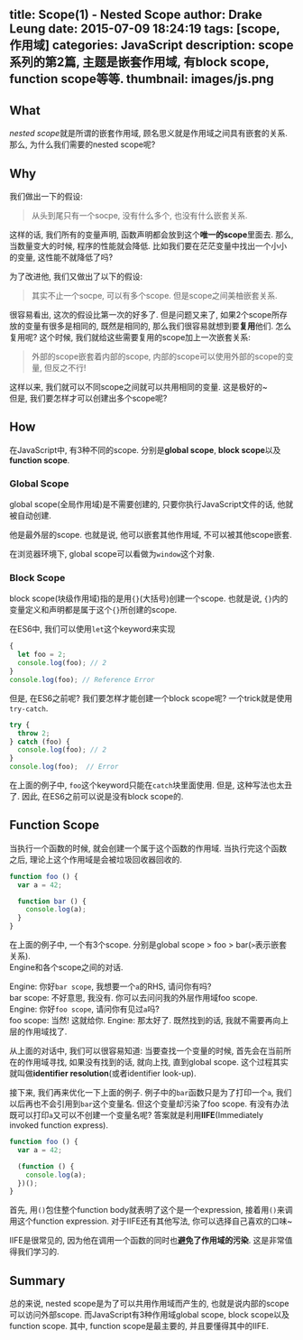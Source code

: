 title: Scope(1) - Nested Scope
author: Drake Leung
date: 2015-07-09 18:24:19
tags: [scope, 作用域]
categories: JavaScript
description:
  scope系列的第2篇, 主题是嵌套作用域, 有block scope, function scope等等.
thumbnail: images/js.png
---

## What
*nested scope*就是所谓的嵌套作用域, 顾名思义就是作用域之间具有嵌套的关系.  
那么, 为什么我们需要的nested scope呢?

## Why
我们做出一下的假设:

> 从头到尾只有一个socpe, 没有什么多个, 也没有什么嵌套关系.

这样的话, 我们所有的变量声明, 函数声明都会放到这个**唯一的scope**里面去. 那么, 当数量变大的时候, 程序的性能就会降低. 比如我们要在茫茫变量中找出一个小小的变量, 这性能不就降低了吗?

为了改进他, 我们又做出了以下的假设:

> 其实不止一个socpe, 可以有多个scope. 但是scope之间美柚嵌套关系.

很容易看出, 这次的假设比第一次的好多了. 但是问题又来了, 如果2个scope所存放的变量有很多是相同的, 既然是相同的, 那么我们很容易就想到要**复用**他们. 怎么复用呢? 这个时候, 我们就给这些需要复用的scope加上一次嵌套关系:

> 外部的scope嵌套着内部的scope, 内部的scope可以使用外部的scope的变量, 但反之不行!

这样以来, 我们就可以不同scope之间就可以共用相同的变量. 这是极好的~  
但是, 我们要怎样才可以创建出多个scope呢?

## How
在JavaScript中, 有3种不同的scope. 分别是**global scope**, **block scope**以及**function scope**.

### Global Scope
global scope(全局作用域)是不需要创建的, 只要你执行JavaScript文件的话, 他就被自动创建.

他是最外层的scope. 也就是说, 他可以嵌套其他作用域, 不可以被其他scope嵌套.

在浏览器环境下, global scope可以看做为`window`这个对象.

### Block Scope
block scope(块级作用域)指的是用`{}`(大括号)创建一个scope. 也就是说, `{}`内的变量定义和声明都是属于这个`{}`所创建的scope.

在ES6中, 我们可以使用`let`这个keyword来实现

```javascript
{
  let foo = 2;
  console.log(foo); // 2
}
console.log(foo); // Reference Error
```

但是, 在ES6之前呢? 我们要怎样才能创建一个block scope呢? 一个trick就是使用`try-catch`.
```javascript
try {
  throw 2;
} catch (foo) {
  console.log(foo); // 2
}
console.log(foo);  // Error
```
在上面的例子中, `foo`这个keyword只能在`catch`块里面使用. 但是, 这种写法也太丑了. 因此, 在ES6之前可以说是没有block scope的.

## Function Scope
当执行一个函数的时候, 就会创建一个属于这个函数的作用域. 当执行完这个函数之后, 理论上这个作用域是会被垃圾回收器回收的.

```javascript
function foo () {
  var a = 42;

  function bar () {
    console.log(a);
  }
}
```
在上面的例子中, 一个有3个scope. 分别是global scope > foo > bar(`>`表示嵌套关系).  
Engine和各个scope之间的对话.

Engine: 你好`bar scope`, 我想要一个`a`的RHS, 请问你有吗?  
bar scope: 不好意思, 我没有. 你可以去问问我的外层作用域foo scope.  
Engine: 你好`foo scope`, 请问你有见过`a`吗?  
foo scope: 当然! 这就给你.
Engine: 那太好了. 既然找到的话, 我就不需要再向上层的作用域找了.  

从上面的对话中, 我们可以很容易知道: 当要查找一个变量的时候, 首先会在当前所在的作用域寻找, 如果没有找到的话, 就向上找, 直到global scope. 这个过程其实就叫做**identifier resolution**(或者identifier look-up).

接下来, 我们再来优化一下上面的例子. 例子中的`bar`函数只是为了打印一个`a`, 我们以后再也不会引用到`bar`这个变量名. 但这个变量却污染了foo scope. 有没有办法既可以打印`a`又可以不创建一个变量名呢? 答案就是利用**IIFE**(Immediately invoked function express).
```javascript
function foo () {
  var a = 42;

  (function () {
    console.log(a);
  })();
}
```
首先, 用`()`包住整个function body就表明了这个是一个expression, 接着用`()`来调用这个function expression.
对于IIFE还有其他写法, 你可以选择自己喜欢的口味~

IIFE是很常见的, 因为他在调用一个函数的同时也**避免了作用域的污染**. 这是非常值得我们学习的.

## Summary
总的来说, nested scope是为了可以共用作用域而产生的, 也就是说内部的scope可以访问外部scope. 而JavaScript有3种作用域global scope, block scope以及function scope. 其中, function scope是最主要的, 并且要懂得其中的IIFE.
